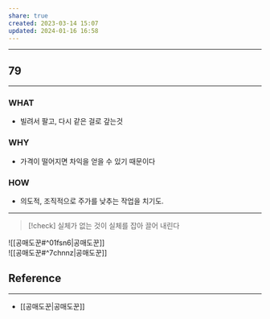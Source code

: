 ```yaml
---
share: true
created: 2023-03-14 15:07
updated: 2024-01-16 16:58
---
```


---
## 79
---
### WHAT
- 빌려서 팔고, 다시 같은 걸로 갚는것
### WHY
- 가격이 떨어지면 차익을 얻을 수 있기 때문이다
### HOW
- 의도적, 조직적으로 주가를 낮추는 작업을 치기도.
---
> [!check] 실체가 없는 것이 실체를 잡아 끌어 내린다

![[공매도꾼#^01fsn6|공매도꾼]]  
![[공매도꾼#^7chnnz|공매도꾼]]

## Reference
---
- [[공매도꾼|공매도꾼]]